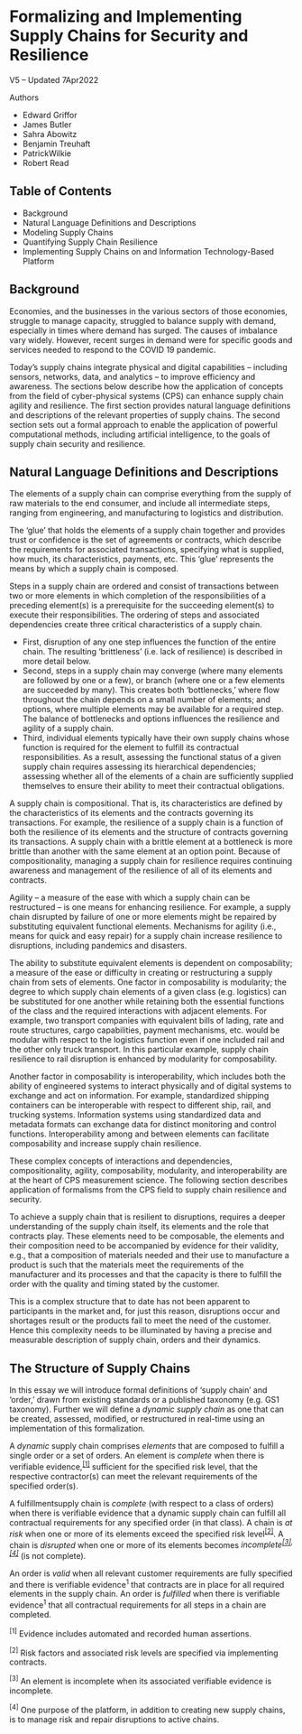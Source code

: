 # Formalizing and Implementing Supply Chains for Security and Resilience

V5 – Updated 7Apr2022

Authors
* Edward Griffor
* James Butler
* Sahra Abowitz
* Benjamin Treuhaft
* PatrickWilkie
* Robert Read

## Table of Contents

* Background
* Natural Language Definitions and Descriptions
* Modeling Supply Chains
* Quantifying Supply Chain Resilience
* Implementing Supply Chains on and Information Technology-Based Platform

## **Background**

Economies, and the businesses in the various sectors of those economies, struggle to manage capacity, struggled to balance supply with demand, especially in times where demand has surged. The causes of imbalance vary widely. However, recent surges in demand were for specific goods and services needed to respond to the COVID 19 pandemic. 

Today’s supply chains integrate physical and digital capabilities – including sensors, networks, data, and analytics – to improve efficiency and awareness. The sections below describe how the application of concepts from the field of cyber-physical systems (CPS) can enhance supply chain agility and resilience. The first section provides natural language definitions and descriptions of the relevant properties of supply chains. The second section sets out a formal approach to enable the application of powerful computational methods, including artificial intelligence, to the goals of supply chain security and resilience. 

## **Natural Language Definitions and Descriptions**

The elements of a supply chain can comprise everything from the supply of raw materials to the end consumer, and include all intermediate steps, ranging from engineering, and manufacturing to logistics and distribution. 

The ‘glue’ that holds the elements of a supply chain together and provides trust or confidence is the set of agreements or contracts, which describe the requirements for associated transactions, specifying what is supplied, how much, its characteristics, payments, etc. This ‘glue’ represents the means by which a supply chain is composed.

Steps in a supply chain are ordered and consist of transactions between two or more elements in which completion of the responsibilities of a preceding element(s) is a prerequisite for the succeeding element(s) to execute their responsibilities.  The ordering of steps and associated dependencies create three critical characteristics of a supply chain.

* First, disruption of any one step influences the function of the entire chain. The resulting ‘brittleness’ (i.e. lack of resilience) is described in more detail below. 
* Second, steps in a supply chain may converge (where many elements are followed by one or a few), or branch (where one or a few elements are succeeded by many).  This creates both ‘bottlenecks,’ where flow throughout the chain depends on a small number of elements; and options, where multiple elements may be available for a required step.  The balance of bottlenecks and options influences the resilience and agility of a supply chain. 
* Third, individual elements typically have their own supply chains whose function is required for the element to fulfill its contractual responsibilities. As a result, assessing the functional status of a given supply chain requires assessing its hierarchical dependencies; assessing whether all of the elements of a chain are sufficiently supplied themselves to ensure their ability to meet their contractual obligations. 

A supply chain is compositional. That is, its characteristics are defined by the characteristics of its elements and the contracts governing its transactions. For example, the resilience of a supply chain is a function of both the resilience of its elements and the structure of contracts governing its transactions. A supply chain with a brittle element at a bottleneck is more brittle than another with the same element at an option point. Because of compositionality, managing a supply chain for resilience requires continuing awareness and management of the resilience of all of its elements and contracts.

Agility – a measure of the ease with which a supply chain can be restructured – is one means for enhancing resilience. For example, a supply chain disrupted by failure of one or more elements might be repaired by substituting equivalent functional elements. Mechanisms for agility (i.e., means for quick and easy repair) for a supply chain increase resilience to disruptions, including pandemics and disasters. 

The ability to substitute equivalent elements is dependent on composability; a measure of the ease or difficulty in creating or restructuring a supply chain from sets of elements. One factor in composability is modularity; the degree to which supply chain elements of a given class (e.g. logistics) can be substituted for one another while retaining both the essential functions of the class and the required interactions with adjacent elements. For example, two transport companies with equivalent bills of lading, rate and route structures, cargo capabilities, payment mechanisms, etc. would be modular with respect to the logistics function even if one included rail and the other only truck transport. In this particular example, supply chain resilience to rail disruption is enhanced by modularity for composability. 

Another factor in composability is interoperability, which includes both the ability of engineered systems to interact physically and of digital systems to exchange and act on information. For example, standardized shipping containers can be interoperable with respect to different ship, rail, and trucking systems. Information systems using standardized data and metadata formats can exchange data for distinct monitoring and control functions.  Interoperability among and between elements can facilitate composability and increase supply chain resilience. 

These complex concepts of interactions and dependencies, compositionality, agility, composability, modularity, and interoperability are at the heart of CPS measurement science.  The following section describes application of formalisms from the CPS field to supply chain resilience and security.

To achieve a supply chain that is resilient to disruptions, requires a deeper understanding of the supply chain itself, its elements and the role that contracts play. These elements need to be composable, the elements and their composition need to be accompanied by evidence for their validity, e.g., that a composition of materials needed and their use to manufacture a product is such that the materials meet the requirements of the manufacturer and its processes and that the capacity is there to fulfill the order with the quality and timing stated by the customer.

This is a complex structure that to date has not been apparent to participants in the market and, for just this reason, disruptions occur and shortages result or the products fail to meet the need of the customer. Hence this complexity needs to be illuminated by having a precise and measurable description of supply chain, orders and their dynamics.

## **The Structure of Supply Chains**

In this essay we will introduce formal definitions of ‘supply chain’ and ‘order,’ drawn from existing standards or a published taxonomy (e.g. GS1 taxonomy). Further we will define a _dynamic supply chain_ as one that can be created, assessed, modified, or restructured in real-time using an implementation of this formalization.

A _dynamic_ supply chain comprises _elements_ that are composed to fulfill a single order or a set of orders. An element is _complete_ when there is verifiable evidence,<sup><a href="applewebdata://0005969A-DC57-40DA-AC85-59B68BA313B6#_ftn1">[1]</a></sup> sufficient for the specified risk level, that the respective contractor(s) can meet the relevant requirements of the specified order(s).

A fulfillmentsupply chain is _complete_ (with respect to a class of orders) when there is verifiable evidence that a dynamic supply chain can fulfill all contractual requirements for any specified order (in that class). A chain is _at risk_ when one or more of its elements exceed the specified risk level<sup><a href="applewebdata://0005969A-DC57-40DA-AC85-59B68BA313B6#_ftn2">[2]</a></sup>. A chain is _disrupted_ when one or more of its elements becomes _incomplete<sup><a href="applewebdata://0005969A-DC57-40DA-AC85-59B68BA313B6#_ftn3">[3]</a>,<a href="applewebdata://0005969A-DC57-40DA-AC85-59B68BA313B6#_ftn4">[4]</a></sup>_ (is not complete). 

An order is _valid_ when all relevant customer requirements are fully specified and there is verifiable evidence<sup>1</sup> that contracts are in place for all required elements in the supply chain. An order is _fulfilled_ when there is verifiable evidence<sup>1</sup> that all contractual requirements for all steps in a chain are completed.

<sup>[1]</sup> Evidence includes automated and recorded human assertions.

<sup>[2]</sup> Risk factors and associated risk levels are specified via implementing contracts.

<sup>[3]</sup> An element is incomplete when its associated verifiable evidence is incomplete. 

<sup>[4]</sup> One purpose of the platform, in addition to creating new supply chains, is to manage risk and repair disruptions to active chains.
